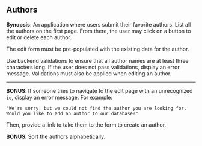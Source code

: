 ## Authors

**Synopsis**: An application where users submit their favorite authors. List all the authors on the first page. From there, the user may click on a button to edit or delete each author.

The edit form must be pre-populated with the existing data for the author.

Use backend validations to ensure that all author names are at least three characters long. If the user does not pass validations, display an error message. Validations must also be applied when editing an author.

---

**BONUS**: If someone tries to navigate to the edit page with an unrecognized `id`, display an error message. For example:

    "We're sorry, but we could not find the author you are looking for. Would you like to add an author to our database?"

Then, provide a link to take them to the form to create an author.

**BONUS**: Sort the authors alphabetically.